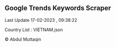 

## Google Trends Keywords Scraper 
 
Last Update 17-02-2023 , 09:38:22

Country List :
VIETNAM.json



© Abdul Muttaqin 
